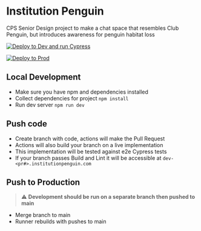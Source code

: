 # Institution Penguin 

CPS Senior Design project to make a chat space that resembles Club Penguin, but introduces awareness for penguin habitat loss

[![Deploy to Dev and run Cypress](https://github.com/meyersa/institution-penguin/actions/workflows/dev-deploy.yml/badge.svg)](https://github.com/meyersa/institution-penguin/actions/workflows/dev-deploy.yml)

[![Deploy to Prod](https://github.com/meyersa/institution-penguin/actions/workflows/prod-deploy.yml/badge.svg)](https://github.com/meyersa/institution-penguin/actions/workflows/prod-deploy.yml)

## Local Development 

- Make sure you have npm and dependencies installed
- Collect dependencies for project `npm install`
- Run dev server `npm run dev`

## Push code 

- Create branch with code, actions will make the Pull Request
- Actions will also build your branch on a live implementation
- This implementation will be tested against e2e Cypress tests
- If your branch passes Build and Lint it will be accessible at `dev-<pr#>.institutionpenguin.com`

## Push to Production 

> :warning: **Development should be run on a separate branch then pushed to main**

- Merge branch to main
- Runner rebuilds with pushes to main 